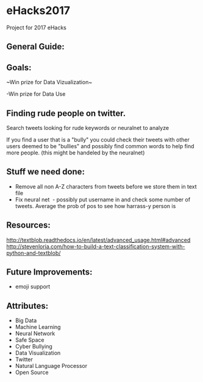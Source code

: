 # eHacks2017
Project for 2017 eHacks

## General Guide:

## Goals:

~Win prize for Data Vizualization~

-Win prize for Data Use

## Finding rude people on twitter. 

Search tweets looking for rude keywords or neuralnet to analyze 

If you find a user that is a "bully" you could check their tweets with other users deemed to be "bullies" and possibly find common words to help find more people. (this might be handeled by the neuralnet)


## Stuff we need done:
 - Remove all non A-Z characters from tweets before we store them in text file
 - Fix neural net
 - possibly put username in and check some number of tweets. Average the prob of pos to see how harrass-y person is
 
## Resources: 
http://textblob.readthedocs.io/en/latest/advanced_usage.html#advanced
http://stevenloria.com/how-to-build-a-text-classification-system-with-python-and-textblob/

## Future Improvements: 
 - emoji support
 
 
## Attributes: 
 - Big Data
 - Machine Learning
 - Neural Network
 - Safe Space
 - Cyber Bullying
 - Data Visualization
 - Twitter
 - Natural Language Processor
 - Open Source
 
 
